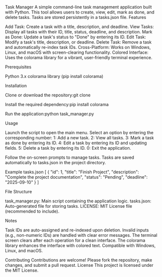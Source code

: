 Task Manager
A simple command-line task management application built with Python. This tool allows users to create, view, edit, mark as done, and delete tasks. Tasks are stored persistently in a tasks.json file.
Features

Add Task: Create a task with a title, description, and deadline.
View Tasks: Display all tasks with their ID, title, status, deadline, and description.
Mark as Done: Update a task's status to "Done" by entering its ID.
Edit Task: Modify a task's title, description, or deadline.
Delete Task: Remove a task and automatically re-index task IDs.
Cross-Platform: Works on Windows, Linux, and macOS with screen-clearing functionality.
Colored Interface: Uses the colorama library for a vibrant, user-friendly terminal experience.

Prerequisites

Python 3.x
colorama library (pip install colorama)

Installation

Clone or download the repository:git clone <repository-url>


Install the required dependency:pip install colorama


Run the application:python task_manager.py



Usage

Launch the script to open the main menu.
Select an option by entering the corresponding number:
1: Add a new task.
2: View all tasks.
3: Mark a task as done by entering its ID.
4: Edit a task by entering its ID and updating fields.
5: Delete a task by entering its ID.
0: Exit the application.


Follow the on-screen prompts to manage tasks.
Tasks are saved automatically to tasks.json in the project directory.

Example tasks.json
[
    {
        "id": 1,
        "title": "Finish Project",
        "description": "Complete the project documentation",
        "status": "Pending",
        "deadline": "2025-09-10"
    }
]

File Structure

task_manager.py: Main script containing the application logic.
tasks.json: Auto-generated file for storing tasks.
LICENSE: MIT License file (recommended to include).

Notes

Task IDs are auto-assigned and re-indexed upon deletion.
Invalid inputs (e.g., non-numeric IDs) are handled with clear error messages.
The terminal screen clears after each operation for a clean interface.
The colorama library enhances the interface with colored text.
Compatible with Windows, Linux, and macOS.

Contributing
Contributions are welcome! Please fork the repository, make changes, and submit a pull request.
License
This project is licensed under the MIT License.
